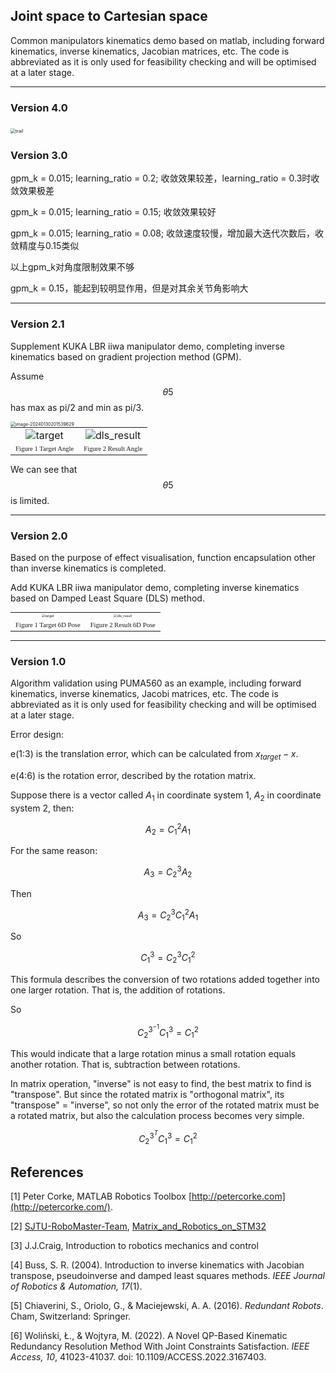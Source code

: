 ## **Joint space to Cartesian space**

Common manipulators kinematics demo based on matlab, including forward kinematics, inverse kinematics, Jacobian matrices, etc. The code is abbreviated as it is only used for feasibility checking and will be optimised at a later stage.

------------------------------------------------------

### Version 4.0

​	<img src="https://cdn.jsdelivr.net/gh/Go2SchooI/blogImg@main/img/trail.gif" alt="trail" style="zoom:50%;" />

### Version 3.0

gpm_k = 0.015;  	learning_ratio = 0.2; 收敛效果较差，learning_ratio = 0.3时收敛效果极差

gpm_k = 0.015;  	learning_ratio = 0.15; 收敛效果较好

gpm_k = 0.015;  	learning_ratio = 0.08; 收敛速度较慢，增加最大迭代次数后，收敛精度与0.15类似

以上gpm_k对角度限制效果不够

gpm_k = 0.15，能起到较明显作用，但是对其余关节角影响大

------------------

### Version 2.1

Supplement KUKA LBR iiwa manipulator demo, completing inverse kinematics based on gradient projection method (GPM).

Assume $$\theta5$$ has max as pi/2 and min as pi/3.

<img src="https://cdn.jsdelivr.net/gh/Go2SchooI/blogImg@main/img/image-20240130201539629.png" alt="image-20240130201539629" style="zoom:50%;" />

<table style="border:none;text-align:center;width:auto;margin: 0 auto;">
        <tr>
            <td style="border: none;"><img src = "https://cdn.jsdelivr.net/gh/Go2SchooI/blogImg@main/img/image-20240130211559690.png" alt="target" style="zoom:100%;"></td>
            <td style="border: none;"><img src = "https://cdn.jsdelivr.net/gh/Go2SchooI/blogImg@main/img/image-20240130201618325.png" alt="dls_result" style="zoom:100%;"></td>
    	</tr>
        <tr>
            <td><div style="font-family:黑体;font-size:8pt;">Figure 1 Target Angle</div></td><td><div style="font-family:黑体;font-size:8pt;">Figure 2 Result Angle</div></td>
    </tr>
</table>


We can see that $$\theta5$$ is limited.

-------------------------------------------

### Version 2.0

Based on the purpose of effect visualisation, function encapsulation other than inverse kinematics is completed.

Add KUKA LBR iiwa manipulator demo, completing inverse kinematics based on Damped Least Square (DLS) method.

<table style="border:none;text-align:center;width:auto;margin: 0 auto;">
        <tr>
            <td style="border: none;"><img src = "https://cdn.jsdelivr.net/gh/Go2SchooI/blogImg@main/img/target.png" alt="target" style="zoom:33%;"></td>
            <td style="border: none;"><img src = "https://cdn.jsdelivr.net/gh/Go2SchooI/blogImg@main/img/dls_result.png" alt="dls_result" style="zoom:33%;"></td>
    	</tr>
        <tr>
            <td><div style="font-family:黑体;font-size:8pt;">Figure 1 Target 6D Pose</div></td><td><div style="font-family:黑体;font-size:8pt;">Figure 2 Result 6D Pose</div></td>
    </tr>
</table>


----------------------------------------------------------------------------------------------------------------------------------------

### Version 1.0

Algorithm validation using PUMA560 as an example, including forward kinematics, inverse kinematics, Jacobi matrices, etc. The code is abbreviated as it is only used for feasibility checking and will be optimised at a later stage.



Error design:

e(1:3) is the translation error, which can be calculated from $x_{target} - x$.

e(4:6) is the rotation error, described by the rotation matrix. 

Suppose there is a vector called $A_1$ in coordinate system 1, $A_2$ in coordinate system 2, then:

$$
A_2=C_1^2A_1
$$

For the same reason:

$$
A_3=C_2^3 A_2
$$

Then

$$
A_3=C_2^3 C_1^2 A_1
$$

So

$$
C_1^3=C_2^3 C_1^2
$$

This formula describes the conversion of two rotations added together into one larger rotation. That is, the addition of rotations.

So

$$
C_2^{3^{-1}} C_1^3=C_1^2
$$

This would indicate that a large rotation minus a small rotation equals another rotation. That is, subtraction between rotations.

In matrix operation, "inverse" is not easy to find, the best matrix to find is "transpose". But since the rotated matrix is "orthogonal matrix", its "transpose" = "inverse", so not only the error of the rotated matrix must be a rotated matrix, but also the calculation process becomes very simple.

$$
C_2^{3^{T}} C_1^3=C_1^2
$$




## **References**

[1] Peter Corke, MATLAB Robotics Toolbox [http://petercorke.com](http://petercorke.com/).

[2] [SJTU-RoboMaster-Team](https://github.com/SJTU-RoboMaster-Team), [Matrix_and_Robotics_on_STM32](https://github.com/SJTU-RoboMaster-Team/Matrix_and_Robotics_on_STM32)

[3] J.J.Craig, Introduction to robotics mechanics and control

[4] Buss, S. R. (2004). Introduction to inverse kinematics with Jacobian transpose, pseudoinverse and damped least squares methods. *IEEE Journal of Robotics & Automation, 17*(1).

[5] Chiaverini, S., Oriolo, G., & Maciejewski, A. A. (2016). *Redundant Robots*. Cham, Switzerland: Springer.

[6] Woliński, Ł., & Wojtyra, M. (2022). A Novel QP-Based Kinematic Redundancy Resolution Method With Joint Constraints Satisfaction. *IEEE Access, 10*, 41023-41037. doi: 10.1109/ACCESS.2022.3167403.